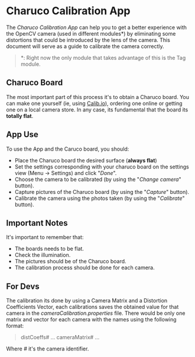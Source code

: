# Charuco Calibration App
The *Charuco Calibration App* can help you to get a better experience with the OpenCV camera (used in different modules*) by eliminating some distortions that could be introduced by the lens of the camera.
This document will serve as a guide to calibrate the camera correctly.
> *: Right now the only module that takes advantage of this is the Tag module.
## Charuco Board
The most important part of this process it's to obtain a Charuco board. You can make one yourself (ie, using [Calib.io](https://calib.io/pages/camera-calibration-pattern-generator)), ordering one online or getting one on a local camera store.
In any case, its fundamental that the board its **totally flat**.
## App Use
To use the App and the Caruco board, you should:

 - Place the Charuco board the desired surface (**always flat**)
 - Set the settings corresponding with your charuco board on the settings view (Menu -> Settings) and click "*Done*".
 - Choose the camera to be calibrated (by using the "*Change camera*" button).
 - Capture pictures of the Charuco board (by using the "*Capture*" button).
 - Calibrate the camera using the photos taken (by using the "*Calibrate*" button).
## Important Notes
It's important to remember that:
 - The boards needs to be flat.
 - Check the illumination.
 - The pictures should be of the Charuco board.
 - The calibration process should be done for each camera.

## For Devs
The calibration its done by using a Camera Matrix and a Distortion Coefficients Vector, each calibrations saves the obtained value for that camera in the *cameraCalibration.properties* file. There would be only one matrix and vector for each camera with the names using the following format:

> distCoeffs# ...
> cameraMatrix# ...
>
Where *#* it's the camera identifier.

